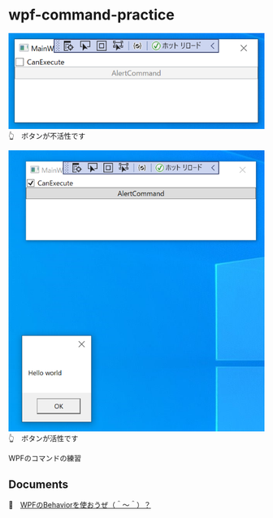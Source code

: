 # wpf-command-practice

![20210830pg163.png](./WpfCommandPractice/doc/img/20210830pg163.png)  
👆　ボタンが不活性です

![20210830pg165.png](./WpfCommandPractice/doc/img/20210830pg165.png)  
👆　ボタンが活性です

WPFのコマンドの練習  

## Documents

📖　[WPFのBehaviorを使おうぜ（＾～＾）？](https://crieit.net/drafts/612cbd1570107)  
